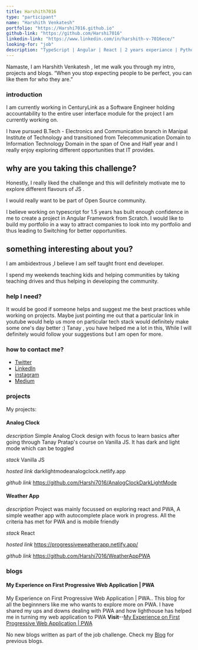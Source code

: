 ```yaml
---
title: Harshith7016
type: "participant"
name: "Harshith Venkatesh"
portfolio: "https://Harshi7016.github.io"
github-link: "https://github.com/Harshi7016"
linkedin-link: "https://www.linkedin.com/in/harshith-v-7016ece/"
looking-for: "job"
description: "TypeScript | Angular | React | 2 years experiance | Python | Java | NodeJS | Exploring Opportunities"
---
```


Namaste, I am Harshith Venkatesh , let me walk you through my intro, projects and blogs.
“When you stop expecting people to be perfect, you can like them for who they are.”

### introduction

I am currently working in CenturyLink as a Software Engineer holding accountability to the entire user interface module for the project I am currently working on.

I have pursued B.Tech - Electronics and Communication branch in Manipal Institute of Technology and transitioned from Telecommunication Domain to Information Technology Domain in the span of One and Half year and I really enjoy exploring different opportunities that IT provides.

## why are you taking this challenge?

Honestly, I really liked the challenge and this will definitely motivate me to explore different flavours of JS .

I would really want to be part of Open Source community.

I believe working on typescript for 1.5 years has built enough confidence in me to create a project in Angular Framework from Scratch. I would like to build my portfolio in a way to attract companies to look into my portfolio and thus leading to Switching for better opportunities.

## something interesting about you?

I am ambidextrous ,I believe I am self taught front end developer.

I spend my weekends teaching kids and helping communities by taking teaching drives and thus helping in developing the community.

### help I need?

It would be good if someone helps and suggest me the best practices while working on projects.
Maybe just pointing me out that a particular link in youtube would help us more on particular tech stack would definitely make some one's day better :)
Tanay , you have helped me a lot in this, While I will definitely would follow your suggestions but I am open for more.

### how to contact me?

- [Twitter](https://twitter.com/HarshithVenkat9)
- [LinkedIn](https://www.linkedin.com/in/harshith-v-7016ece/)
- [instagram](http://instagram.com/harshith_bing/)
- [Medium](https://medium.com/@harshithece7016)

### projects

My projects:

#### Analog Clock

_description_ Simple Analog Clock design with focus to learn basics after going through Tanay Pratap's course on Vanilla JS. It has dark and light mode which can be toggled

_stack_ Vanilla JS

_hosted link_ darklightmodeanalogclock.netlify.app

_github link_ https://github.com/Harshi7016/AnalogClockDarkLightMode

#### Weather App

_description_ Project was mainly focussed on exploring react and PWA, A simple weather app with autocomplete place work in progress. All the criteria has met for PWA and is mobile friendly

_stack_ React

_hosted link_ https://progressiveweatherapp.netlify.app/

_github link_ https://github.com/Harshi7016/WeatherAppPWA

### blogs

#### **My Experience on First Progressive Web Application | PWA**

My Experience on First Progressive Web Application | PWA.. This blog for all the beginnners like me who wants to explore more on PWA. I have shared my ups and downs dealing with PWA and how lighthouse has helped me in turning my web application to PWA **Visit**--[My Experience on First Progressive Web Application | PWA](https://medium.com/@harshithece7016/my-experience-on-first-progressive-web-application-cb5600556fa7)

No new blogs written as part of the job challenge. Check my [Blog](https://harshith-venkatesh-blog.netlify.app/) for previous blogs.
